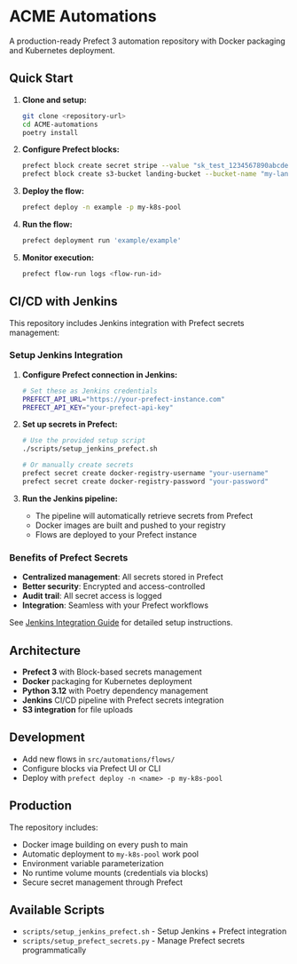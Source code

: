 # ACME Automations

A production-ready Prefect 3 automation repository with Docker packaging and Kubernetes deployment.

## Quick Start

1. **Clone and setup:**
   ```bash
   git clone <repository-url>
   cd ACME-automations
   poetry install
   ```

2. **Configure Prefect blocks:**
   ```bash
   prefect block create secret stripe --value "sk_test_1234567890abcdef"
   prefect block create s3-bucket landing-bucket --bucket-name "my-landing-bucket"
   ```

3. **Deploy the flow:**
   ```bash
   prefect deploy -n example -p my-k8s-pool
   ```

4. **Run the flow:**
   ```bash
   prefect deployment run 'example/example'
   ```

5. **Monitor execution:**
   ```bash
   prefect flow-run logs <flow-run-id>
   ```

## CI/CD with Jenkins

This repository includes Jenkins integration with Prefect secrets management:

### Setup Jenkins Integration

1. **Configure Prefect connection in Jenkins:**
   ```bash
   # Set these as Jenkins credentials
   PREFECT_API_URL="https://your-prefect-instance.com"
   PREFECT_API_KEY="your-prefect-api-key"
   ```

2. **Set up secrets in Prefect:**
   ```bash
   # Use the provided setup script
   ./scripts/setup_jenkins_prefect.sh
   
   # Or manually create secrets
   prefect secret create docker-registry-username "your-username"
   prefect secret create docker-registry-password "your-password"
   ```

3. **Run the Jenkins pipeline:**
   - The pipeline will automatically retrieve secrets from Prefect
   - Docker images are built and pushed to your registry
   - Flows are deployed to your Prefect instance

### Benefits of Prefect Secrets

- **Centralized management**: All secrets stored in Prefect
- **Better security**: Encrypted and access-controlled
- **Audit trail**: All secret access is logged
- **Integration**: Seamless with your Prefect workflows

See [Jenkins Integration Guide](docs/jenkins_prefect_integration.md) for detailed setup instructions.

## Architecture

- **Prefect 3** with Block-based secrets management
- **Docker** packaging for Kubernetes deployment
- **Python 3.12** with Poetry dependency management
- **Jenkins** CI/CD pipeline with Prefect secrets integration
- **S3 integration** for file uploads

## Development

- Add new flows in `src/automations/flows/`
- Configure blocks via Prefect UI or CLI
- Deploy with `prefect deploy -n <name> -p my-k8s-pool`

## Production

The repository includes:
- Docker image building on every push to main
- Automatic deployment to `my-k8s-pool` work pool
- Environment variable parameterization
- No runtime volume mounts (credentials via blocks)
- Secure secret management through Prefect

## Available Scripts

- `scripts/setup_jenkins_prefect.sh` - Setup Jenkins + Prefect integration
- `scripts/setup_prefect_secrets.py` - Manage Prefect secrets programmatically